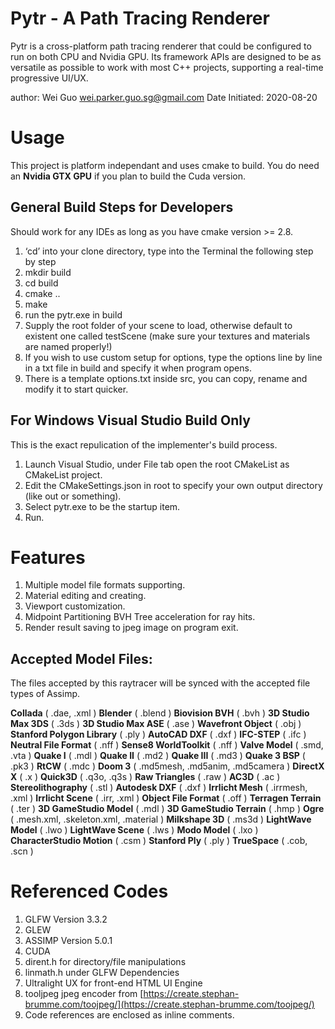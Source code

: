 # Pytr - A Path Tracing Renderer
Pytr is a cross-platform path tracing renderer that could be configured to run on both CPU and Nvidia GPU. Its framework APIs are designed to be as versatile as possible to work with most C++ projects, supporting a real-time progressive UI/UX.

author: Wei Guo wei.parker.guo.sg@gmail.com
Date Initiated: 2020-08-20

# Usage
This project is platform independant and uses cmake to build. You do need an  **Nvidia GTX GPU**  if you plan to build the Cuda version.

## General Build Steps for Developers
Should work for any IDEs as long as you have cmake version >= 2.8.

1.  ‘cd’ into your clone directory, type into the Terminal the following step by step
2.  mkdir build
3.  cd build
4.  cmake ..
5.  make
6.  run the pytr.exe in build
7.  Supply the root folder of your scene to load, otherwise default to existent one called testScene (make sure your textures and materials are named properly!)
8.  If you wish to use custom setup for options, type the options line by line in a txt file in build and specify it when program opens.
9.  There is a template options.txt inside src, you can copy, rename and modify it to start quicker.

## For Windows Visual Studio Build Only
This is the exact repulication of the implementer's build process.

1.  Launch Visual Studio, under File tab open the root CMakeList as CMakeList project.
2.  Edit the CMakeSettings.json in root to specify your own output directory (like out or something).
3.  Select pytr.exe to be the startup item.
4.  Run.

# Features
1. Multiple model file formats supporting.
2. Material editing and creating.
3. Viewport customization.
4. Midpoint Partitioning BVH Tree acceleration for ray hits.
5. Render result saving to jpeg image on program exit.

## Accepted Model Files:
The files accepted by this raytracer will be synced with the accepted file types of Assimp.

**Collada** ( .dae, .xml ) **Blender** ( .blend ) **Biovision BVH** ( .bvh ) **3D Studio Max 3DS** ( .3ds ) **3D Studio Max ASE** ( .ase ) **Wavefront Object** ( .obj ) **Stanford Polygon Library** ( .ply ) **AutoCAD DXF** ( .dxf ) **IFC-STEP** ( .ifc ) **Neutral File Format** ( .nff ) **Sense8 WorldToolkit** ( .nff ) **Valve Model** ( .smd, .vta ) **Quake I** ( .mdl ) **Quake II** ( .md2 ) **Quake III** ( .md3 ) **Quake 3 BSP** ( .pk3 ) **RtCW** ( .mdc ) **Doom 3** ( .md5mesh, .md5anim, .md5camera ) **DirectX X** ( .x ) **Quick3D** ( .q3o, .q3s ) **Raw Triangles** ( .raw ) **AC3D** ( .ac ) **Stereolithography** ( .stl ) **Autodesk DXF** ( .dxf ) **Irrlicht Mesh** ( .irrmesh, .xml ) **Irrlicht Scene** ( .irr, .xml ) **Object File Format** ( .off ) **Terragen Terrain** ( .ter ) **3D GameStudio Model** ( .mdl ) **3D GameStudio Terrain** ( .hmp ) **Ogre** ( .mesh.xml, .skeleton.xml, .material ) **Milkshape 3D** ( .ms3d ) **LightWave Model** ( .lwo ) **LightWave Scene** ( .lws ) **Modo Model** ( .lxo ) **CharacterStudio Motion** ( .csm ) **Stanford Ply** ( .ply ) **TrueSpace** ( .cob, .scn )

# Referenced Codes
1.  GLFW Version 3.3.2
2.  GLEW
3.  ASSIMP Version 5.0.1
4.  CUDA
5.  dirent.h for directory/file manipulations
6.  linmath.h under GLFW Dependencies
7.  Ultralight UX for front-end HTML UI Engine
8.  tooljpeg jpeg encoder from  [https://create.stephan-brumme.com/toojpeg/](https://create.stephan-brumme.com/toojpeg/)
9.  Code references are enclosed as inline comments.
